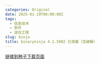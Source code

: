 ```yaml
---
categories: Original
date: 2025-01-19T00:00:00Z
tags:
  - 信息技术
  - 软件
  - 逆向工程
slug: binja
title: binaryninja 4.1.5902 已泄露（含破解）
---
```


[链接到种子下载页面](https://web.archive.org/web/20250118234758/https://panzergranate.net/binja.html)
